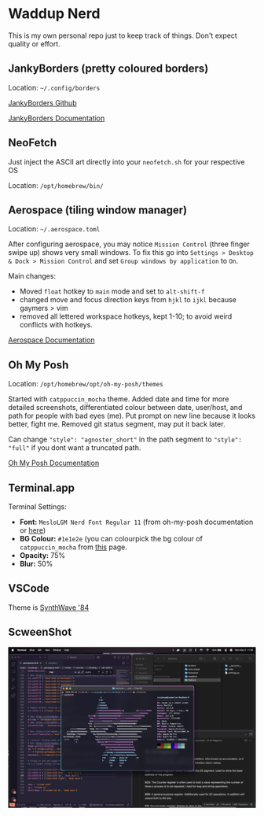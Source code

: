 # Waddup Nerd
This is my own personal repo just to keep track of things. Don't expect quality or effort.

## JankyBorders (pretty coloured borders)
Location: `~/.config/borders`

[JankyBorders Github](https://github.com/FelixKratz/JankyBorders?tab=readme-ov-file)

[JankyBorders Documentation](https://github.com/FelixKratz/JankyBorders/wiki/Man-Page)

## NeoFetch
Just inject the ASCII art directly into your `neofetch.sh` for your respective OS

Location: `/opt/homebrew/bin/`

## Aerospace (tiling window manager)
Location: `~/.aerospace.toml`

After configuring aerospace, you may notice `Mission Control` (three finger swipe up) shows very small windows. To fix this go into `Settings > Desktop & Dock > Mission Control` and set `Group windows by application` to `On`.

Main changes:
- Moved `float` hotkey to `main` mode and set to `alt-shift-f`
- changed move and focus direction keys from `hjkl` to `ijkl` because gaymers > vim
- removed all lettered workspace hotkeys, kept 1-10; to avoid weird conflicts with hotkeys.

[Aerospace Documentation](https://nikitabobko.github.io/AeroSpace/guide#installation)

## Oh My Posh
Location: `/opt/homebrew/opt/oh-my-posh/themes`

Started with `catppuccin_mocha` theme. Added date and time for more detailed screenshots, differentiated colour between date, user/host, and path for people with bad eyes (me). Put prompt on new line because it looks better, fight me. Removed git status segment, may put it back later.

Can change `"style": "agnoster_short"` in the path segment to `"style": "full"` if you dont want a truncated path.

[Oh My Posh Documentation](https://ohmyposh.dev/docs)

## Terminal.app

Terminal Settings:
- **Font:** `MesloLGM Nerd Font Regular 11` (from oh-my-posh documentation or [here](https://www.nerdfonts.com/font-downloads))
- **BG Colour:** `#1e1e2e` (you can colourpick the bg colour of `catppuccin_mocha` from [this](https://ohmyposh.dev/docs/themes) page.
- **Opacity:** 75%
- **Blur:** 50%

## VSCode

Theme is [SynthWave '84](https://marketplace.visualstudio.com/items?itemName=RobbOwen.synthwave-vscode)

## ScweenShot

![image](https://github.com/IzzyBoop/dotfiles/blob/main/image.png)

